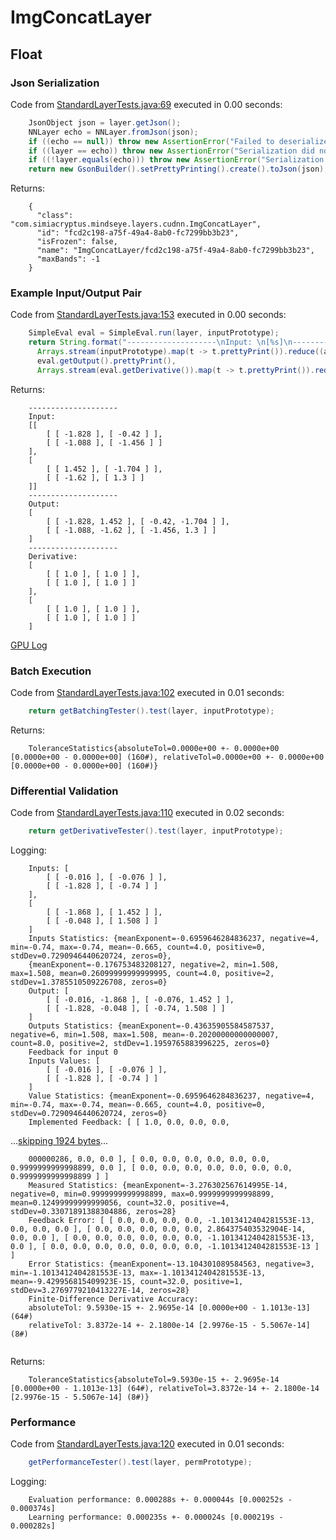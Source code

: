 # ImgConcatLayer
## Float
### Json Serialization
Code from [StandardLayerTests.java:69](../../../../../../../../src/main/java/com/simiacryptus/mindseye/test/StandardLayerTests.java#L69) executed in 0.00 seconds: 
```java
    JsonObject json = layer.getJson();
    NNLayer echo = NNLayer.fromJson(json);
    if ((echo == null)) throw new AssertionError("Failed to deserialize");
    if ((layer == echo)) throw new AssertionError("Serialization did not copy");
    if ((!layer.equals(echo))) throw new AssertionError("Serialization not equal");
    return new GsonBuilder().setPrettyPrinting().create().toJson(json);
```

Returns: 

```
    {
      "class": "com.simiacryptus.mindseye.layers.cudnn.ImgConcatLayer",
      "id": "fcd2c198-a75f-49a4-8ab0-fc7299bb3b23",
      "isFrozen": false,
      "name": "ImgConcatLayer/fcd2c198-a75f-49a4-8ab0-fc7299bb3b23",
      "maxBands": -1
    }
```



### Example Input/Output Pair
Code from [StandardLayerTests.java:153](../../../../../../../../src/main/java/com/simiacryptus/mindseye/test/StandardLayerTests.java#L153) executed in 0.00 seconds: 
```java
    SimpleEval eval = SimpleEval.run(layer, inputPrototype);
    return String.format("--------------------\nInput: \n[%s]\n--------------------\nOutput: \n%s\n--------------------\nDerivative: \n%s",
      Arrays.stream(inputPrototype).map(t -> t.prettyPrint()).reduce((a, b) -> a + ",\n" + b).get(),
      eval.getOutput().prettyPrint(),
      Arrays.stream(eval.getDerivative()).map(t -> t.prettyPrint()).reduce((a, b) -> a + ",\n" + b).get());
```

Returns: 

```
    --------------------
    Input: 
    [[
    	[ [ -1.828 ], [ -0.42 ] ],
    	[ [ -1.088 ], [ -1.456 ] ]
    ],
    [
    	[ [ 1.452 ], [ -1.704 ] ],
    	[ [ -1.62 ], [ 1.3 ] ]
    ]]
    --------------------
    Output: 
    [
    	[ [ -1.828, 1.452 ], [ -0.42, -1.704 ] ],
    	[ [ -1.088, -1.62 ], [ -1.456, 1.3 ] ]
    ]
    --------------------
    Derivative: 
    [
    	[ [ 1.0 ], [ 1.0 ] ],
    	[ [ 1.0 ], [ 1.0 ] ]
    ],
    [
    	[ [ 1.0 ], [ 1.0 ] ],
    	[ [ 1.0 ], [ 1.0 ] ]
    ]
```



[GPU Log](etc/cuda.log)

### Batch Execution
Code from [StandardLayerTests.java:102](../../../../../../../../src/main/java/com/simiacryptus/mindseye/test/StandardLayerTests.java#L102) executed in 0.01 seconds: 
```java
    return getBatchingTester().test(layer, inputPrototype);
```

Returns: 

```
    ToleranceStatistics{absoluteTol=0.0000e+00 +- 0.0000e+00 [0.0000e+00 - 0.0000e+00] (160#), relativeTol=0.0000e+00 +- 0.0000e+00 [0.0000e+00 - 0.0000e+00] (160#)}
```



### Differential Validation
Code from [StandardLayerTests.java:110](../../../../../../../../src/main/java/com/simiacryptus/mindseye/test/StandardLayerTests.java#L110) executed in 0.02 seconds: 
```java
    return getDerivativeTester().test(layer, inputPrototype);
```
Logging: 
```
    Inputs: [
    	[ [ -0.016 ], [ -0.076 ] ],
    	[ [ -1.828 ], [ -0.74 ] ]
    ],
    [
    	[ [ -1.868 ], [ 1.452 ] ],
    	[ [ -0.048 ], [ 1.508 ] ]
    ]
    Inputs Statistics: {meanExponent=-0.6959646284836237, negative=4, min=-0.74, max=-0.74, mean=-0.665, count=4.0, positive=0, stdDev=0.7290946440620724, zeros=0},
    {meanExponent=-0.176753483208127, negative=2, min=1.508, max=1.508, mean=0.26099999999999995, count=4.0, positive=2, stdDev=1.3785510509226708, zeros=0}
    Output: [
    	[ [ -0.016, -1.868 ], [ -0.076, 1.452 ] ],
    	[ [ -1.828, -0.048 ], [ -0.74, 1.508 ] ]
    ]
    Outputs Statistics: {meanExponent=-0.43635905584587537, negative=6, min=1.508, max=1.508, mean=-0.20200000000000007, count=8.0, positive=2, stdDev=1.1959765883996225, zeros=0}
    Feedback for input 0
    Inputs Values: [
    	[ [ -0.016 ], [ -0.076 ] ],
    	[ [ -1.828 ], [ -0.74 ] ]
    ]
    Value Statistics: {meanExponent=-0.6959646284836237, negative=4, min=-0.74, max=-0.74, mean=-0.665, count=4.0, positive=0, stdDev=0.7290946440620724, zeros=0}
    Implemented Feedback: [ [ 1.0, 0.0, 0.0, 0.0, 
```
...[skipping 1924 bytes](etc/36.txt)...
```
    000000286, 0.0, 0.0 ], [ 0.0, 0.0, 0.0, 0.0, 0.0, 0.0, 0.9999999999998899, 0.0 ], [ 0.0, 0.0, 0.0, 0.0, 0.0, 0.0, 0.0, 0.9999999999998899 ] ]
    Measured Statistics: {meanExponent=-3.276302567614995E-14, negative=0, min=0.9999999999998899, max=0.9999999999998899, mean=0.12499999999999056, count=32.0, positive=4, stdDev=0.33071891388304886, zeros=28}
    Feedback Error: [ [ 0.0, 0.0, 0.0, 0.0, -1.1013412404281553E-13, 0.0, 0.0, 0.0 ], [ 0.0, 0.0, 0.0, 0.0, 0.0, 2.864375403532904E-14, 0.0, 0.0 ], [ 0.0, 0.0, 0.0, 0.0, 0.0, 0.0, -1.1013412404281553E-13, 0.0 ], [ 0.0, 0.0, 0.0, 0.0, 0.0, 0.0, 0.0, -1.1013412404281553E-13 ] ]
    Error Statistics: {meanExponent=-13.104301089584563, negative=3, min=-1.1013412404281553E-13, max=-1.1013412404281553E-13, mean=-9.429956815409923E-15, count=32.0, positive=1, stdDev=3.2769779210413227E-14, zeros=28}
    Finite-Difference Derivative Accuracy:
    absoluteTol: 9.5930e-15 +- 2.9695e-14 [0.0000e+00 - 1.1013e-13] (64#)
    relativeTol: 3.8372e-14 +- 2.1800e-14 [2.9976e-15 - 5.5067e-14] (8#)
    
```

Returns: 

```
    ToleranceStatistics{absoluteTol=9.5930e-15 +- 2.9695e-14 [0.0000e+00 - 1.1013e-13] (64#), relativeTol=3.8372e-14 +- 2.1800e-14 [2.9976e-15 - 5.5067e-14] (8#)}
```



### Performance
Code from [StandardLayerTests.java:120](../../../../../../../../src/main/java/com/simiacryptus/mindseye/test/StandardLayerTests.java#L120) executed in 0.01 seconds: 
```java
    getPerformanceTester().test(layer, permPrototype);
```
Logging: 
```
    Evaluation performance: 0.000288s +- 0.000044s [0.000252s - 0.000374s]
    Learning performance: 0.000235s +- 0.000024s [0.000219s - 0.000282s]
    
```

